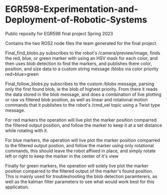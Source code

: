 # EGR598-Experimentation-and-Deployment-of-Robotic-Systems
Public reposity for EGR598 final project Spring 2023

Contains the two ROS2 node files the team generated for the final project

Final_find_blobs.py subscribes to the robot's /camera/preview/image, finds the red, blue, or green marker with using an HSV mask for each color, and then uses blob detection to find the markers, and publishes there color, position, and size data to a custom string message /blobs via color priority red>blue>green

Final_follow_blobs.py subscribes to the custom /blobs message, parsing only the first found blob, ie the blob of highest priority. From there it reads the data stored in the blob message, and does a combination of live plotting or raw vs filtered blob position, as well as linear and rotational motion commands that it publishes to the robot's /cmd_vel topic using a Twist type message. 

For red markers the operation will live plot the marker position comparred the filtered output position, and follow the marker to keep it at a set distance while rotating with it.
 
For blue markers, the operation will live plot the marker position comparred to the filtered output postion, and follow the marker using only rotational commands, this should leave the robot affixed in place, and simply rotate left or right to keep the marker in the center of it's view
 
Finally for green markers, the operation will solely live plot the marker position comparred to the filtered output of the marker's found position. This is mainly used for troubleshooting the blob detection paramterers, as well as the kalman filter parameters to see what would work best for this application.
